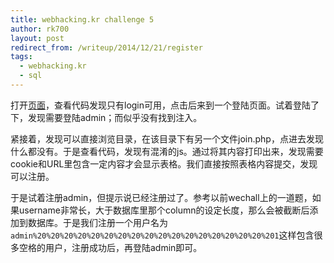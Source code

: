 ```yaml
---
title: webhacking.kr challenge 5
author: rk700
layout: post
redirect_from: /writeup/2014/12/21/register
tags:
  - webhacking.kr
  - sql
---
```


打开[页面](http://webhacking.kr/challenge/web/web-05/)，查看代码发现只有login可用，点击后来到一个登陆页面。试着登陆了下，发现需要登陆admin；而似乎没有找到注入。

紧接着，发现可以直接浏览目录，在该目录下有另一个文件join.php，点进去发现什么都没有。于是查看代码，发现有混淆的js。通过将其内容打印出来，发现需要cookie和URL里包含一定内容才会显示表格。我们直接按照表格内容提交，发现可以注册。

于是试着注册admin，但提示说已经注册过了。参考以前wechall上的一道题，如果username非常长，大于数据库里那个column的设定长度，那么会被截断后添加到数据库。于是我们注册一个用户名为`admin%20%20%20%20%20%20%20%20%20%20%20%20%20%20%20%20%20%201`这样包含很多空格的用户，注册成功后，再登陆admin即可。
